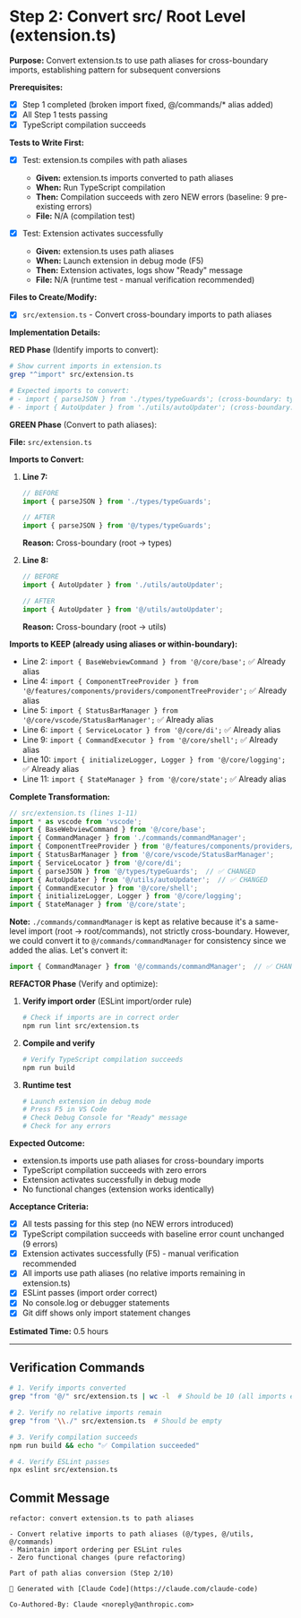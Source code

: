 # Step 2: Convert src/ Root Level (extension.ts)

**Purpose:** Convert extension.ts to use path aliases for cross-boundary imports, establishing pattern for subsequent conversions

**Prerequisites:**
- [x] Step 1 completed (broken import fixed, @/commands/* alias added)
- [x] All Step 1 tests passing
- [x] TypeScript compilation succeeds

**Tests to Write First:**

- [x] Test: extension.ts compiles with path aliases
  - **Given:** extension.ts imports converted to path aliases
  - **When:** Run TypeScript compilation
  - **Then:** Compilation succeeds with zero NEW errors (baseline: 9 pre-existing errors)
  - **File:** N/A (compilation test)

- [x] Test: Extension activates successfully
  - **Given:** extension.ts uses path aliases
  - **When:** Launch extension in debug mode (F5)
  - **Then:** Extension activates, logs show "Ready" message
  - **File:** N/A (runtime test - manual verification recommended)

**Files to Create/Modify:**

- [x] `src/extension.ts` - Convert cross-boundary imports to path aliases

**Implementation Details:**

**RED Phase** (Identify imports to convert):

```bash
# Show current imports in extension.ts
grep "^import" src/extension.ts

# Expected imports to convert:
# - import { parseJSON } from './types/typeGuards'; (cross-boundary: types)
# - import { AutoUpdater } from './utils/autoUpdater'; (cross-boundary: utils)
```

**GREEN Phase** (Convert to path aliases):

**File:** `src/extension.ts`

**Imports to Convert:**

1. **Line 7:**
   ```typescript
   // BEFORE
   import { parseJSON } from './types/typeGuards';

   // AFTER
   import { parseJSON } from '@/types/typeGuards';
   ```
   **Reason:** Cross-boundary (root → types)

2. **Line 8:**
   ```typescript
   // BEFORE
   import { AutoUpdater } from './utils/autoUpdater';

   // AFTER
   import { AutoUpdater } from '@/utils/autoUpdater';
   ```
   **Reason:** Cross-boundary (root → utils)

**Imports to KEEP (already using aliases or within-boundary):**

- Line 2: `import { BaseWebviewCommand } from '@/core/base';` ✅ Already alias
- Line 4: `import { ComponentTreeProvider } from '@/features/components/providers/componentTreeProvider';` ✅ Already alias
- Line 5: `import { StatusBarManager } from '@/core/vscode/StatusBarManager';` ✅ Already alias
- Line 6: `import { ServiceLocator } from '@/core/di';` ✅ Already alias
- Line 9: `import { CommandExecutor } from '@/core/shell';` ✅ Already alias
- Line 10: `import { initializeLogger, Logger } from '@/core/logging';` ✅ Already alias
- Line 11: `import { StateManager } from '@/core/state';` ✅ Already alias

**Complete Transformation:**

```typescript
// src/extension.ts (lines 1-11)
import * as vscode from 'vscode';
import { BaseWebviewCommand } from '@/core/base';
import { CommandManager } from './commands/commandManager';
import { ComponentTreeProvider } from '@/features/components/providers/componentTreeProvider';
import { StatusBarManager } from '@/core/vscode/StatusBarManager';
import { ServiceLocator } from '@/core/di';
import { parseJSON } from '@/types/typeGuards';  // ✅ CHANGED
import { AutoUpdater } from '@/utils/autoUpdater';  // ✅ CHANGED
import { CommandExecutor } from '@/core/shell';
import { initializeLogger, Logger } from '@/core/logging';
import { StateManager } from '@/core/state';
```

**Note:** `./commands/commandManager` is kept as relative because it's a same-level import (root → root/commands), not strictly cross-boundary. However, we could convert it to `@/commands/commandManager` for consistency since we added the alias. Let's convert it:

```typescript
import { CommandManager } from '@/commands/commandManager';  // ✅ CHANGED
```

**REFACTOR Phase** (Verify and optimize):

1. **Verify import order** (ESLint import/order rule)
   ```bash
   # Check if imports are in correct order
   npm run lint src/extension.ts
   ```

2. **Compile and verify**
   ```bash
   # Verify TypeScript compilation succeeds
   npm run build
   ```

3. **Runtime test**
   ```bash
   # Launch extension in debug mode
   # Press F5 in VS Code
   # Check Debug Console for "Ready" message
   # Check for any errors
   ```

**Expected Outcome:**

- extension.ts imports use path aliases for cross-boundary imports
- TypeScript compilation succeeds with zero errors
- Extension activates successfully in debug mode
- No functional changes (extension works identically)

**Acceptance Criteria:**

- [x] All tests passing for this step (no NEW errors introduced)
- [x] TypeScript compilation succeeds with baseline error count unchanged (9 errors)
- [x] Extension activates successfully (F5) - manual verification recommended
- [x] All imports use path aliases (no relative imports remaining in extension.ts)
- [x] ESLint passes (import order correct)
- [x] No console.log or debugger statements
- [x] Git diff shows only import statement changes

**Estimated Time:** 0.5 hours

---

## Verification Commands

```bash
# 1. Verify imports converted
grep "from '@/" src/extension.ts | wc -l  # Should be 10 (all imports except vscode)

# 2. Verify no relative imports remain
grep "from '\\./" src/extension.ts  # Should be empty

# 3. Verify compilation succeeds
npm run build && echo "✅ Compilation succeeded"

# 4. Verify ESLint passes
npx eslint src/extension.ts
```

## Commit Message

```
refactor: convert extension.ts to path aliases

- Convert relative imports to path aliases (@/types, @/utils, @/commands)
- Maintain import ordering per ESLint rules
- Zero functional changes (pure refactoring)

Part of path alias conversion (Step 2/10)

🤖 Generated with [Claude Code](https://claude.com/claude-code)

Co-Authored-By: Claude <noreply@anthropic.com>
```

